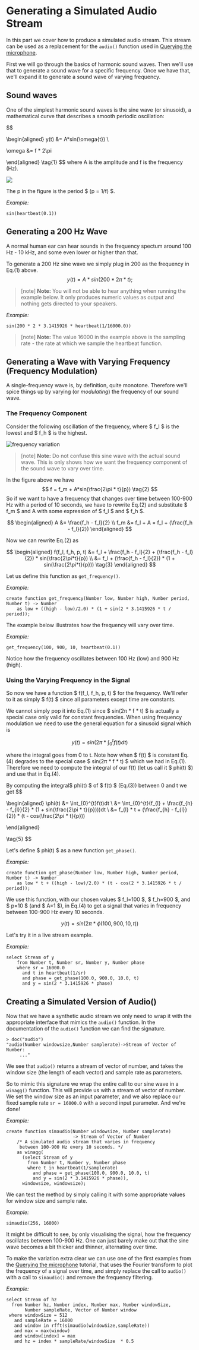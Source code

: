 # Generating a Simulated Audio Stream

In this part we cover how to produce a simulated audio stream. This
stream can be used as a replacement for the `audio()` function
used in [Querying the microphone](/docs/md/tutorial/audiostream.md).

First we will go through the basics of harmonic sound waves. Then
we'll use that to generate a sound wave for a specific frequency.
Once we have that, we'll expand it to generate a sound wave of
varying frequency.

## Sound waves

One of the simplest harmonic sound waves is the sine wave (or sinusoid),
a mathematical curve that describes a smooth periodic oscillation:


$$

\begin{aligned}
y(t) &= A*sin(\omega{t}) \\

\omega &= f * 2\pi

\end{aligned}
\tag{1}
$$
where A is the amplitude and f is the frequency (Hz).

<img src="https://s3.eu-north-1.amazonaws.com/assets.streamanalyze.com/docs/sine-wave.png">

The p in the figure is the period $ (p = 1/f) $.

*Example:*
```LIVE {"vis":"showLine"}
sin(heartbeat(0.1))
```
## Generating a 200 Hz Wave

A normal human ear can hear sounds in the frequency spectum around 100 Hz - 10 kHz, and some even lower or higher than that. 

To generate a 200 Hz sine wave we simply plug in 200 as the frequency in Eq.(1) above.
$$
y(t) = A * sin(200 * 2\pi * t);
$$

> [note]   **Note:** You will not be able to hear anything when running the example below. It only produces numeric values as output and nothing gets directed to your speakers. 

*Example:*
```LIVE {"vis":"showLine"}
sin(200 * 2 * 3.1415926 * heartbeat(1/16000.0))
```
> [note]   **Note:** The value 16000 in the example above is the sampling rate - the rate at which we sample the heartbeat function. 


## Generating a Wave with Varying Frequency (Frequency Modulation)

A single-frequency wave is, by definition, quite monotone. Therefore we'll spice things
up by varying (or _modulating_) the frequency of our sound wave.

### The Frequency Component

Consider the following oscillation of the frequency, where $ f_l $ is the lowest and $ f_h $ is the highest.

![frequency variation](https://s3.eu-north-1.amazonaws.com/assets.streamanalyze.com/docs/frequency-wave.png "frequency variation")

> [note]   **Note:** Do not confuse this sine wave with the actual sound wave. This is only shows how we want the frequency component of the sound wave to vary over time. 

In the figure above we have
$$
f = f_m + A*sin(\frac{2\pi * t}{p}) \tag{2}
$$
So if we want to have a frequency that changes over time between 100-900 Hz with a period
of 10 seconds, we have to rewrite Eq.(2) and substitute $ f_m $ and A with some
expression of $ f_l $ and $ f_h $.


$$
\begin{aligned}
A &= \frac{f_h - f_l}{2} \\
f_m &= f_l + A = f_l + (\frac{f_h - f_l}{2})
\end{aligned}
$$


Now we can rewrite Eq.(2) as

$$
 \begin{aligned}
 f(f_l, f_h, p, t) 
&=  f_l + \frac{f_h - f_l}{2} + (\frac{f_h - f_l}{2}) * sin(\frac{2\pi*t}{p}) \\
&= f_l + (\frac{f_h - f_l}{2}) * (1 + sin(\frac{2\pi*t}{p})) \tag{3}
 \end{aligned}
$$

Let us define this function as `get_frequency()`.

*Example:*
```LIVE
create function get_frequency(Number low, Number high, Number period, Number t) -> Number
    as low + ((high - low)/2.0) * (1 + sin(2 * 3.1415926 * t / period));
```
The example below illustrates how the frequency will vary over time.

*Example:*
```LIVE {"vis":"showLine"}
get_frequency(100, 900, 10, heartbeat(0.1))
```
Notice how the frequency oscillates between 100 Hz (low) and 900 Hz (high).

### Using the Varying Frequency in the Signal

So now we have a function $ f(f_l, f_h, p, t) $ for the
frequency. We'll refer to it as simply $ f(t) $ since all parameters except time
are constants.

We cannot simply pop it into Eq.(1) since $ sin(2π * f * t) $ is actually a special case
only valid for constant frequencies. When using frequency modulation we need
to use the general equation for a sinusoid signal which is

$$
y(t) = sin(2π * \int_{0}^{t}f(t)dt) \tag{4}
$$

where the integral goes from 0 to t. Note how when $ f(t) $ is constant Eq.(4)
degrades to the special case $ sin(2π * f * t) $ which we had in Eq.(1). Therefore
we need to compute the integral of our f(t) (let us call it $ phi(t) $) and use
that in Eq.(4).

By computing the integral$ phi(t) $ of $ f(t) $ (Eq.(3)) between 0 and t we get
$$

\begin{aligned}
\phi(t) &= \int_{0}^{t}f(t)dt  \\
&= \int_{0}^{t}(f_{l} + \frac{f_{h} - f_{l}}{2} * (1 + sin(\frac{2\pi * t}{p})))dt \\
&= f_{l} * t + (\frac{f_{h} - f_{l}}{2}) * (t - cos(\frac{2\pi * t}{p}))

\end{aligned}

\tag{5}
$$

Let's define $ phi(t) $ as a new function `get_phase()`. 

*Example:*
```LIVE
create function get_phase(Number low, Number high, Number period, Number t) -> Number
    as low * t + ((high - low)/2.0) * (t - cos(2 * 3.1415926 * t / period));
```
We use this function, with our chosen values $ f_l=100 $, $ f_h=900 $,
and $ p=10 $ (and $ A=1 $), in Eq.(4) to get a signal that varies in frequency between
100-900 Hz every 10 seconds.

$$
y(t) = sin(2π * \phi(100, 900, 10, t))
$$

Let's try it in a live stream example.

*Example:*
```LIVE {"vis":"showLine"}
select Stream of y
    from Number t, Number sr, Number y, Number phase
    where sr = 16000.0
      and t in heartbeat(1/sr)
      and phase = get_phase(100.0, 900.0, 10.0, t)
      and y = sin(2 * 3.1415926 * phase)
```
## Creating a Simulated Version of Audio()

Now that we have a synthetic audio stream we only need to wrap it with the
appropriate interface that mimics the `audio()` function. In the
documentation of the `audio()` function we can find the signature.

```
> doc("audio")
"audio(Number windowsize,Number samplerate)->Stream of Vector of Number:
     ..."
```

We see that `audio()` returns a stream of vector of number, and takes the
window size (the length of each vector) and sample rate as parameters.

So to mimic this signature we wrap the entire call to our sine wave in a
`winagg()` function. This will provide us with a stream of vector of number.
We set the window size as an input parameter, and we also replace our fixed
sample rate `sr = 16000.0` with a second input parameter. And we're done!

*Example:*
```LIVE
create function simaudio(Number windowsize, Number samplerate)
                         -> Stream of Vector of Number
    /* A simulated audio stream that varies in frequency
     between 100-900 Hz every 10 seconds. */
    as winagg(
      (select Stream of y
        from Number t, Number y, Number phase
        where t in heartbeat(1/samplerate)
          and phase = get_phase(100.0, 900.0, 10.0, t)
          and y = sin(2 * 3.1415926 * phase)),
      windowsize, windowsize);
```
We can test the method by simply calling it with some appropriate values for
window size and sample rate.

*Example:*
```LIVE {"vis":"showBar"}
simaudio(256, 16000)
```
It might be difficult to see, by only visualising the signal, how the
frequency oscillates between 100-900 Hz. One can just barely make out
that the sine wave becomes a bit thicker and thinner, alternating over
time.

To make the variation extra clear we can use one of the first examples
from the [Querying the microphone](/docs/md/tutorial/audiostream.md) tutorial, that uses
the Fourier transform to plot the frequency of a signal over time, and
simply replace the call to `audio()` with a call to `simaudio()` and
remove the frequency filtering.

*Example:*
```LIVE {"vis":"showLine"}
select Stream of hz
  from Number hz, Number index, Number max, Number windowSize, 
       Number sampleRate, Vector of Number window
 where windowSize = 512
   and sampleRate = 16000
   and window in rfft(simaudio(windowSize,sampleRate))
   and max = max(window) 
   and window[index] = max
   and hz = index * sampleRate/windowSize  * 0.5
```

